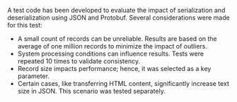 A test code has been developed to evaluate the impact of serialization and deserialization using JSON and Protobuf. 
Several considerations were made for this test:
* A small count of records can be unreliable. Results are based on the average of one million records to minimize the impact of outliers.
* System processing conditions can influence results. Tests were repeated 10 times to validate consistency.
* Record size impacts performance; hence, it was selected as a key parameter.
* Certain cases, like transferring HTML content, significantly increase text size in JSON. This scenario was tested separately.

